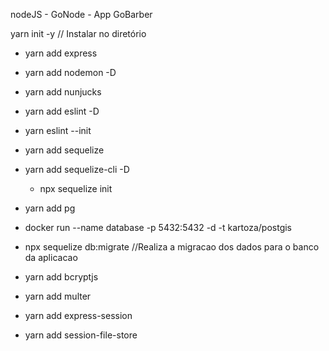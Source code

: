 nodeJS - GoNode - App GoBarber

yarn init -y // Instalar no diretório

- yarn add express
- yarn add nodemon -D
- yarn add nunjucks
- yarn add eslint -D
- yarn eslint --init
- yarn add sequelize
- yarn add sequelize-cli -D
  - npx sequelize init
- yarn add pg

- docker run --name database -p 5432:5432 -d -t kartoza/postgis

- npx sequelize db:migrate //Realiza a migracao dos dados para o banco da aplicacao

- yarn add bcryptjs
- yarn add multer
- yarn add express-session
- yarn add session-file-store
